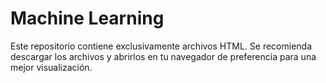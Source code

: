 # Machine Learning 

Este repositorio contiene exclusivamente archivos HTML. Se recomienda descargar los archivos y abrirlos en tu navegador de preferencia para una mejor visualización.

